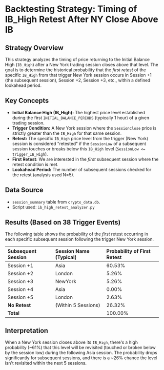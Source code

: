 # Backtesting Strategy: Timing of IB_High Retest After NY Close Above IB

## Strategy Overview

This strategy analyzes the timing of price returning to the Initial Balance High (`IB_High`) after a New York trading session closes above that level. The goal is to determine the historical probability that the *first retest* of the specific `IB_High` from that trigger New York session occurs in Session +1 (the subsequent session), Session +2, Session +3, etc., within a defined lookahead period.

## Key Concepts

*   **Initial Balance High (IB_High):** The highest price level established during the first `INITIAL_BALANCE_PERIODS` (typically 1 hour) of a given trading session.
*   **Trigger Condition:** A New York session where the `SessionClose` price is strictly greater than the `IB_High` for that same session.
*   **Retest:** The specific `IB_High` price level from the trigger (New York) session is considered "retested" if the `SessionLow` of a subsequent session touches or breaks below this `IB_High` level (`SessionLow <= trigger_IB_High`).
*   **First Retest:** We are interested in the *first* subsequent session where the retest condition is met.
*   **Lookahead Period:** The number of subsequent sessions checked for the retest (analysis used N=5).

## Data Source

*   `session_summary` table from `crypto_data.db`.
*   Script used: `ib_high_retest_analyzer.py`

## Results (Based on 38 Trigger Events)

The following table shows the probability of the *first* retest occurring in each specific subsequent session following the trigger New York session.

| Subsequent Session | Session Name (Typical) | Probability of First Retest |
| :----------------- | :--------------------- | :-------------------------- |
| Session +1           | Asia                   |                      60.53% |
| Session +2           | London                 |                       5.26% |
| Session +3           | NewYork                |                       5.26% |
| Session +4           | Asia                   |                       0.00% |
| Session +5           | London                 |                       2.63% |
| **No Retest**      | (Within 5 Sessions)    |                      26.32% |
| **Total**          |                        |                     100.00% |

## Interpretation

When a New York session closes above its `IB_High`, there's a high probability (~61%) that this level will be revisited (touched or broken below by the session low) during the following Asia session. The probability drops significantly for subsequent sessions, and there is a ~26% chance the level isn't revisited within the next 5 sessions. 